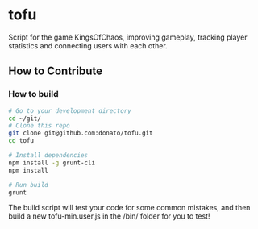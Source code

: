tofu
====

Script for the game KingsOfChaos, improving gameplay, tracking player statistics and connecting users with each other.

## How to Contribute


### How to build
```bash
# Go to your development directory
cd ~/git/
# Clone this repo
git clone git@github.com:donato/tofu.git
cd tofu

# Install dependencies
npm install -g grunt-cli
npm install

# Run build
grunt
```	

The build script will test your code for some common mistakes, and then build a new tofu-min.user.js in the /bin/ folder for you to test!
	
